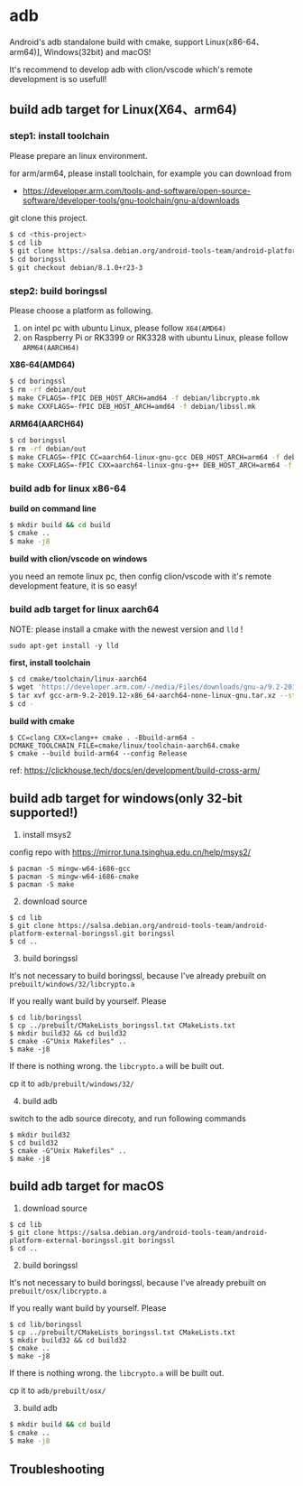 # adb

Android's adb standalone build with cmake, support Linux(x86-64、arm64)], Windows(32bit) and macOS!

It's recommend to develop adb with clion/vscode which's remote development is so usefull!

## build adb target for Linux(X64、arm64)

### step1: install toolchain

Please prepare an linux environment.

for arm/arm64, please install toolchain, for example you can download from 
- https://developer.arm.com/tools-and-software/open-source-software/developer-tools/gnu-toolchain/gnu-a/downloads

git clone this project.

```bash
$ cd <this-project>
$ cd lib
$ git clone https://salsa.debian.org/android-tools-team/android-platform-external-boringssl.git boringssl
$ cd boringssl
$ git checkout debian/8.1.0+r23-3
```

### step2: build boringssl

Please choose a platform as following. 

1. on intel pc with ubuntu Linux, please follow `X64(AMD64)`
2. on Raspberry Pi or RK3399 or RK3328 with ubuntu Linux, please follow `ARM64(AARCH64)`

**X86-64(AMD64)**

```bash
$ cd boringssl
$ rm -rf debian/out
$ make CFLAGS=-fPIC DEB_HOST_ARCH=amd64 -f debian/libcrypto.mk
$ make CXXFLAGS=-fPIC DEB_HOST_ARCH=amd64 -f debian/libssl.mk
```

**ARM64(AARCH64)**

```bash
$ cd boringssl
$ rm -rf debian/out
$ make CFLAGS=-fPIC CC=aarch64-linux-gnu-gcc DEB_HOST_ARCH=arm64 -f debian/libcrypto.mk
$ make CXXFLAGS=-fPIC CXX=aarch64-linux-gnu-g++ DEB_HOST_ARCH=arm64 -f debian/libssl.mk
```

### build adb for linux x86-64

**build on command line**

```bash
$ mkdir build && cd build
$ cmake ..
$ make -j8
```

**build with clion/vscode on windows**

you need an remote linux pc, then config clion/vscode with it's remote development feature, it is so easy!

### build adb target for linux aarch64

NOTE: please install a cmake with the newest version and `lld` !

```
sudo apt-get install -y lld
```

**first, install toolchain**

```bash
$ cd cmake/toolchain/linux-aarch64
$ wget 'https://developer.arm.com/-/media/Files/downloads/gnu-a/9.2-2019.12/binrel/gcc-arm-9.2-2019.12-x86_64-aarch64-none-linux-gnu.tar.xz\?revision\=61c3be5d-5175-4db6-9030-b565aae9f766\&la\=en\&hash\=0A37024B42028A9616F56A51C2D20755C5EBBCD7' -O gcc-arm-9.2-2019.12-x86_64-aarch64-none-linux-gnu.tar.xz
$ tar xvf gcc-arm-9.2-2019.12-x86_64-aarch64-none-linux-gnu.tar.xz --strip-components=1
$ cd -
```

**build with cmake**

```
$ CC=clang CXX=clang++ cmake . -Bbuild-arm64 -DCMAKE_TOOLCHAIN_FILE=cmake/linux/toolchain-aarch64.cmake
$ cmake --build build-arm64 --config Release
```

ref: https://clickhouse.tech/docs/en/development/build-cross-arm/

## build adb target for windows(only 32-bit supported!)

1. install msys2

config repo with https://mirror.tuna.tsinghua.edu.cn/help/msys2/

```
$ pacman -S mingw-w64-i686-gcc
$ pacman -S mingw-w64-i686-cmake
$ pacman -S make
```

2. download source

```
$ cd lib
$ git clone https://salsa.debian.org/android-tools-team/android-platform-external-boringssl.git boringssl
$ cd ..
```

3. build boringssl

It's not necessary to build boringssl, because I've already prebuilt on `prebuilt/windows/32/libcrypto.a`

If you really want build by yourself. Please

```
$ cd lib/boringssl
$ cp ../prebuilt/CMakeLists_boringssl.txt CMakeLists.txt
$ mkdir build32 && cd build32
$ cmake -G"Unix Makefiles" ..
$ make -j8
```

If there is nothing wrong. the `libcrypto.a` will be built out.

cp it to `adb/prebuilt/windows/32/`

4. build adb

switch to the adb source direcoty, and run following commands

```
$ mkdir build32
$ cd build32
$ cmake -G"Unix Makefiles" ..
$ make -j8
```

## build adb target for macOS

1. download source

```
$ cd lib
$ git clone https://salsa.debian.org/android-tools-team/android-platform-external-boringssl.git boringssl
$ cd ..
```

2. build boringssl

It's not necessary to build boringssl, because I've already prebuilt on `prebuilt/osx/libcrypto.a`

If you really want build by yourself. Please

```
$ cd lib/boringssl
$ cp ../prebuilt/CMakeLists_boringssl.txt CMakeLists.txt
$ mkdir build32 && cd build32
$ cmake ..
$ make -j8
```

If there is nothing wrong. the `libcrypto.a` will be built out.

cp it to `adb/prebuilt/osx/`

3. build adb

```bash
$ mkdir build && cd build
$ cmake ..
$ make -j8
```

## Troubleshooting
